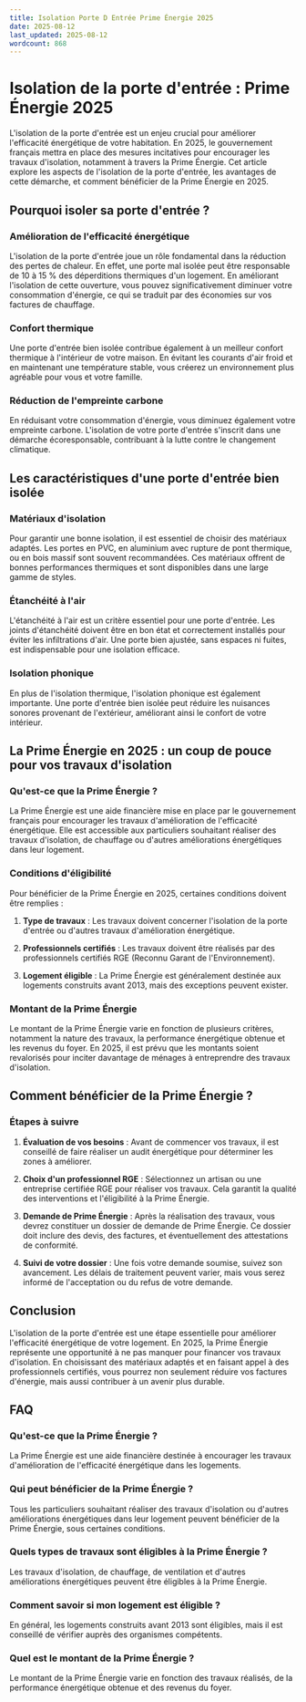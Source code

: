 ```yaml
---
title: Isolation Porte D Entrée Prime Énergie 2025
date: 2025-08-12
last_updated: 2025-08-12
wordcount: 868
---
```


# Isolation de la porte d'entrée : Prime Énergie 2025

L'isolation de la porte d'entrée est un enjeu crucial pour améliorer l'efficacité énergétique de votre habitation. En 2025, le gouvernement français mettra en place des mesures incitatives pour encourager les travaux d'isolation, notamment à travers la Prime Énergie. Cet article explore les aspects de l'isolation de la porte d'entrée, les avantages de cette démarche, et comment bénéficier de la Prime Énergie en 2025.

## Pourquoi isoler sa porte d'entrée ?

### Amélioration de l'efficacité énergétique

L'isolation de la porte d'entrée joue un rôle fondamental dans la réduction des pertes de chaleur. En effet, une porte mal isolée peut être responsable de 10 à 15 % des déperditions thermiques d'un logement. En améliorant l'isolation de cette ouverture, vous pouvez significativement diminuer votre consommation d'énergie, ce qui se traduit par des économies sur vos factures de chauffage.

### Confort thermique

Une porte d'entrée bien isolée contribue également à un meilleur confort thermique à l'intérieur de votre maison. En évitant les courants d'air froid et en maintenant une température stable, vous créerez un environnement plus agréable pour vous et votre famille.

### Réduction de l'empreinte carbone

En réduisant votre consommation d'énergie, vous diminuez également votre empreinte carbone. L'isolation de votre porte d'entrée s'inscrit dans une démarche écoresponsable, contribuant à la lutte contre le changement climatique.

## Les caractéristiques d'une porte d'entrée bien isolée

### Matériaux d'isolation

Pour garantir une bonne isolation, il est essentiel de choisir des matériaux adaptés. Les portes en PVC, en aluminium avec rupture de pont thermique, ou en bois massif sont souvent recommandées. Ces matériaux offrent de bonnes performances thermiques et sont disponibles dans une large gamme de styles.

### Étanchéité à l'air

L'étanchéité à l'air est un critère essentiel pour une porte d'entrée. Les joints d'étanchéité doivent être en bon état et correctement installés pour éviter les infiltrations d'air. Une porte bien ajustée, sans espaces ni fuites, est indispensable pour une isolation efficace.

### Isolation phonique

En plus de l'isolation thermique, l'isolation phonique est également importante. Une porte d'entrée bien isolée peut réduire les nuisances sonores provenant de l'extérieur, améliorant ainsi le confort de votre intérieur.

## La Prime Énergie en 2025 : un coup de pouce pour vos travaux d'isolation

### Qu'est-ce que la Prime Énergie ?

La Prime Énergie est une aide financière mise en place par le gouvernement français pour encourager les travaux d'amélioration de l'efficacité énergétique. Elle est accessible aux particuliers souhaitant réaliser des travaux d'isolation, de chauffage ou d'autres améliorations énergétiques dans leur logement.

### Conditions d'éligibilité

Pour bénéficier de la Prime Énergie en 2025, certaines conditions doivent être remplies :

1. **Type de travaux** : Les travaux doivent concerner l'isolation de la porte d'entrée ou d'autres travaux d'amélioration énergétique.
   
2. **Professionnels certifiés** : Les travaux doivent être réalisés par des professionnels certifiés RGE (Reconnu Garant de l'Environnement).

3. **Logement éligible** : La Prime Énergie est généralement destinée aux logements construits avant 2013, mais des exceptions peuvent exister.

### Montant de la Prime Énergie

Le montant de la Prime Énergie varie en fonction de plusieurs critères, notamment la nature des travaux, la performance énergétique obtenue et les revenus du foyer. En 2025, il est prévu que les montants soient revalorisés pour inciter davantage de ménages à entreprendre des travaux d'isolation.

## Comment bénéficier de la Prime Énergie ?

### Étapes à suivre

1. **Évaluation de vos besoins** : Avant de commencer vos travaux, il est conseillé de faire réaliser un audit énergétique pour déterminer les zones à améliorer.

2. **Choix d'un professionnel RGE** : Sélectionnez un artisan ou une entreprise certifiée RGE pour réaliser vos travaux. Cela garantit la qualité des interventions et l'éligibilité à la Prime Énergie.

3. **Demande de Prime Énergie** : Après la réalisation des travaux, vous devrez constituer un dossier de demande de Prime Énergie. Ce dossier doit inclure des devis, des factures, et éventuellement des attestations de conformité.

4. **Suivi de votre dossier** : Une fois votre demande soumise, suivez son avancement. Les délais de traitement peuvent varier, mais vous serez informé de l'acceptation ou du refus de votre demande.

## Conclusion

L'isolation de la porte d'entrée est une étape essentielle pour améliorer l'efficacité énergétique de votre logement. En 2025, la Prime Énergie représente une opportunité à ne pas manquer pour financer vos travaux d'isolation. En choisissant des matériaux adaptés et en faisant appel à des professionnels certifiés, vous pourrez non seulement réduire vos factures d'énergie, mais aussi contribuer à un avenir plus durable.

## FAQ

### Qu'est-ce que la Prime Énergie ?

La Prime Énergie est une aide financière destinée à encourager les travaux d'amélioration de l'efficacité énergétique dans les logements.

### Qui peut bénéficier de la Prime Énergie ?

Tous les particuliers souhaitant réaliser des travaux d'isolation ou d'autres améliorations énergétiques dans leur logement peuvent bénéficier de la Prime Énergie, sous certaines conditions.

### Quels types de travaux sont éligibles à la Prime Énergie ?

Les travaux d'isolation, de chauffage, de ventilation et d'autres améliorations énergétiques peuvent être éligibles à la Prime Énergie.

### Comment savoir si mon logement est éligible ?

En général, les logements construits avant 2013 sont éligibles, mais il est conseillé de vérifier auprès des organismes compétents.

### Quel est le montant de la Prime Énergie ?

Le montant de la Prime Énergie varie en fonction des travaux réalisés, de la performance énergétique obtenue et des revenus du foyer.
